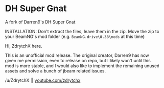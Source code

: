 # DH Super Gnat
 A fork of Darren9's DH Super Gnat

INSTALLATION: Don't extract the files, leave them in the zip. Move the zip to your BeamNG's mod folder (e.g. `BeamNG.drive\0.33\mods` at this time)

Hi, ZdrytchX here.

This is an unofficial mod release. The original creator, Darren9 has now given me permission, even to release on repo, but I likely won't until this mod is more stable, and I would also like to implement the remaining unused assets and solve a bunch of jbeam related issues.

/u/ZdrytchX || [youtube.com/zdrytchx](youtube.com/zdrytchx)
